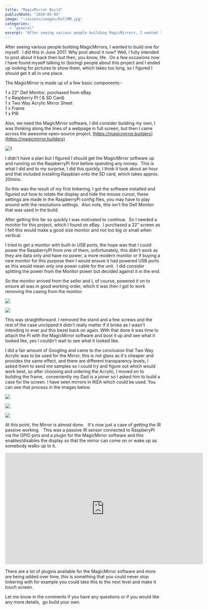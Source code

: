 ```yaml
---
title: "MagicMirror Build"
publishDate: "2018-05-05"
image: "~/assets/images/DellMM.jpg"
categories: 
  - "general"
excerpt: "After seeing various people building MagicMirrors, I wanted to build one for myself.  I did this in June 2017. Why post about it now? Well, I fully intended to post about it back then but then, you know, life.  On a few occasions now I have found myself talking to (boring) people about this project and I ended up looking for pictures to show them, which takes too long, so I figured I should get it all in one place."
---
```


After seeing various people building MagicMirrors, I wanted to build one for myself.  I did this in June 2017. Why post about it now? Well, I fully intended to post about it back then but then, you know, life.  On a few occasions now I have found myself talking to (boring) people about this project and I ended up looking for pictures to show them, which takes too long, so I figured I should get it all in one place.

The MagicMirror is made up of a few basic components:-

1 x 22" Dell Monitor, purchased from eBay.  
1 x Raspberry PI ( & SD Card)  
1 x Two Way Acrylic Mirror Sheet  
1 x Frame  
1 x PIR

Also, we need the MagicMirror software, I did consider building my own, I was thinking along the lines of a webpage in full screen, but then I came across the awesome open-source project, [https://magicmirror.builders](https://magicmirror.builders)

![1](/images/20170606_212951361_iOS-e1588777999502.jpg)

I didn't have a plan but I figured I should get the MagicMirror software up and running on the RaspberryPi first before spending any money.  This is what I did and to my surprise, I did this quickly, I think it took about an hour and that included installing Raspbian onto the SD card, which takes approx. 20mins.

So this was the result of my first tinkering, I got the software installed and figured out how to rotate the display and hide the mouse cursor, these settings are made in the RaspberryPi config files, you may have to play around with the resolutions settings.  Also note, this isn't the Dell Monitor that was used in the build.

After getting this far so quickly I was motivated to continue.  So I needed a monitor for this project, which I found on eBay.  I purchased a 22" screen as I felt this would make a good size monitor and not too big or small when vertical.

I tried to get a monitor with built-in USB ports, the hope was that I could power the RaspberryPI from one of them, unfortunately, this didn't work as they are data only and have no power, a more modern monitor or if buying a new monitor for this purpose then I would ensure it had powered USB ports as this would mean only one power cable for the unit.  I did consider splitting the power from the Monitor power but decided against it in the end.

So the monitor arrived from the seller and I, of course, powered it on to ensure all was in good working order, which it was then I got to work removing the casing from the monitor.

![](/images/20170614_202142322_iOS-e1588778152350.jpg)
    
![](/images/20170614_202207554_iOS-e1588778131143.jpg)

This was straightforward. I removed the stand and a few screws and the rest of the case unclipped it didn't really matter if it broke as I wasn't intending to ever put this bezel back on again. With that done it was time to attach the Pi with the MagicMirror software and boot it up and see what it looked like, yes I couldn't wait to see what it looked like.

I did a fair amount of Googling and came to the conclusion that Two Way Acrylic was to be used for the Mirror, this is not glass as it's cheaper and provides the same effect, and there are different transparency levels, I asked them to send me samples so I could try and figure out which would work best, so after choosing and ordering the Acrylic, I moved on to building the frame,  conveniently my Dad is a joiner so I asked him to build a case for the screen. I have seen mirrors in IKEA which could be used. You can see that process in the images below.

![](/images/20170616_210827377_iOS-e1588778505877.jpg)
    
![](/images/20170616_205707529_iOS.jpg)
    
![](/images/20170617_145424074_iOS-e1588778459622.jpg)

At this point, the Mirror is almost done.   It's now just a case of getting the IR passive working.   This was a passive IR sensor connected to RaspberyPI via the GPIO pins and a plugin for the MagicMirror software and this enables/disables the display so that the mirror can come on or wake up as somebody walks up to it.

<iframe width="640" height="360" src="https://www.youtube.com/embed/ZCZJvVp3R6c" frameborder="0" allowfullscreen="allowfullscreen"></iframe>

There are a lot of plugins available for the MagicMirror software and more are being added over time, this is something that you could never stop tinkering with for example you could take this to the next level and make it touch screen.

Let me know in the comments if you have any questions or if you would like any more details,  go build your own.
